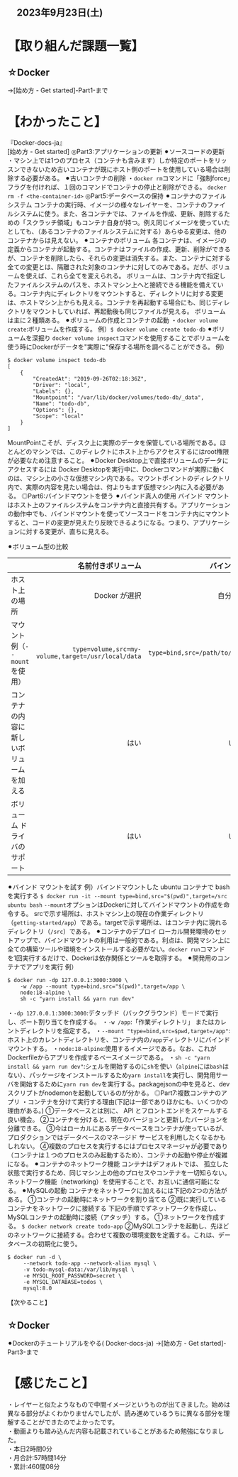 ## 　2023年9月23日(土)
# 【取り組んだ課題一覧】
## ☆Docker
→[始め方 - Get started]-Part1-まで
# 【わかったこと】
『Docker-docs-ja』<br>
[始め方 - Get started]
◎Part3:アプリケーションの更新
⚫︎ソースコードの更新
・マシン上では1つのプロセス（コンテナも含みます）しか特定のポートをリッスンできないため古いコンテナが既にホスト側のポートを使用している場合は削除する必要がある。
⚫︎古いコンテナの削除
・`docker rm`コマンドに「強制force」フラグを付ければ、１回のコマンドでコンテナの停止と削除ができる。 `docker rm -f <the-container-id>`
◎Part5:データベースの保持
⚫︎コンテナのファイルシステム
コンテナの実行時、イメージの様々なレイヤーを、コンテナのファイルシステムに使う。また、各コンテナでは、ファイルを作成、更新、削除するための「スクラッチ領域」もコンテナ自身が持つ。例え同じイメージを使っていたとしても、（あるコンテナのファイルシステムに対する）あらゆる変更は、他のコンテナからは見えない。
⚫︎コンテナのボリューム
各コンテナは、イメージの定義からコンテナが起動する。コンテナはファイルの作成、更新、削除ができるが、コンテナを削除したら、それらの変更は消失する。また、コンテナに対する全ての変更とは、隔離された対象のコンテナに対してのみである。だが、ボリュームを使えば、これら全てを変えられる。
ボリュームは、コンテナ内で指定したファイルシステムのパスを、ホストマシン上へと接続できる機能を備えている。コンテナ内にディレクトリをマウントすると、ディレクトリに対する変更は、ホストマシン上からも見える。コンテナを再起動する場合にも、同じディレクトリをマウントしていれば、再起動後も同じファイルが見える。
ボリュームは主に２種類ある。
⚫︎ボリュームの作成とコンテナの起動
・`docker volume create`:ボリュームを作成する。
例）`$ docker volume create todo-db`
⚫︎ボリュームを深掘り
`docker volume inspect`コマンドを使用することでボリュームを使う時にDockerがデータを"実際に"保存する場所を調べることができる。
例）
```
$ docker volume inspect todo-db
[
    {
        "CreatedAt": "2019-09-26T02:18:36Z",
        "Driver": "local",
        "Labels": {},
        "Mountpoint": "/var/lib/docker/volumes/todo-db/_data",
        "Name": "todo-db",
        "Options": {},
        "Scope": "local"
    }
]
```
MountPointこそが、ディスク上に実際のデータを保管している場所である。ほとんどのマシンでは、このディレクトにホスト上からアクセスするにはroot権限が必要なため注意すること。
⚫︎Docker Desktop上で直接ボリュームのデータにアクセスするには
Docker Desktopを実行中に、Dockerコマンドが実際に動くのは、マシン上の小さな仮想マシン内である。マウントポイントのディレクトリ内で、実際の内容を見たい場合は、何よりもまず仮想マシン内に入る必要がある。
◎Part6:バインドマウントを使う
⚫︎バインド真人の使用
バインド マウントはホスト上のファイルシステムをコンテナ内と直接共有する。アプリケーションの動作中でも、バインドマウントを使ってソースコードをコンテナ内にマウントすると、コードの変更が見えたり反映できるようになる。つまり、アプリケーションに対する変更が、直ちに見える。

⚫︎ボリューム型の比較

|  | 名前付きボリューム | バインド マウント |
|:-----------|------------:|:------------:|
| ホスト上の場所 | Docker が選択 | 自分で決める |
| マウント例（`--mount`を使用） | `type=volume,src=my-volume,target=/usr/local/data` | `type=bind,src=/path/to/data,target=/usr/local/data` |
| コンテナの内容に新しいボリュームを加える | はい | いいえ |
| ボリューム ドライバのサポート | はい | いいえ |

⚫︎バインド マウントを試す
例）バインドマウントした ubuntu コンテナで bash を実行する
`$ docker run -it --mount type=bind,src="$(pwd)",target=/src ubuntu bash`
`--mount`オプションはDockerに対してバインドマウントの作成を命令する。
srcで示す場所は、ホストマシン上の現在の作業ディレクトリ（`getting-started/app`）である。targetで示す場所は、はコンテナ内に現れるディレクトリ（`/src`）である。
⚫︎コンテナのデプロイ
ローカル開発環境のセットアップで、バインドマウントの利用は一般的である。利点は、開発マシン上に全ての構築ツールや環境をインストールする必要がない。`docker run`コマンドを1回実行するだけで、Dockerは依存関係とツールを取得する。
⚫︎開発用のコンテナでアプリを実行
例）
```
$ docker run -dp 127.0.0.1:3000:3000 \
    -w /app --mount type=bind,src="$(pwd)",target=/app \
    node:18-alpine \
    sh -c "yarn install && yarn run dev"
```
・`-dp 127.0.0.1:3000:3000`:デタッチド（バックグラウンド）モードで実行し、ポート割り当てを作成する。
・`-w /app`:「作業ディレクトリ」 またはカレントディレクトリを指定する。
・`--mount "type=bind,src=$pwd,target=/app"`:ホスト上のカレントディレクトリを、コンテナ内の`/app`ディレクトリにバインドマウントする。
・`node:18-alpine`:使用するイメージである。なお、これが Dockerfileからアプリを作成するベースイメージである。
・`sh -c "yarn install && yarn run dev"`:シェルを開始するのに`sh`を使い（`alpine`には`bash`はない）、パッケージをインストールするため`yarn install`を実行し、開発用サーバを開始するために`yarn run dev`を実行する。packagejsonの中を見ると、devスクリプトがnodemonを起動しているのが分かる。
◎Part7:複数コンテナのアプリ
・コンテナを分けて実行する理由(下記は一部でありほかにも、いくつかの理由がある。)
①データベースとは別に、 API とフロントエンドをスケールする良い機会。
②コンテナを分けると、現在のバージョンと更新したバージョンを分離できる。
③今はローカルにあるデータベースをコンテナが使っているが、プロダクションではデータベースのマネージド サービスを利用したくなるかもしれない。
④複数のプロセスを実行するにはプロセスマネージャが必要であり（コンテナは１つのプロセスのみ起動するため）、コンテナの起動や停止が複雑になる。
⚫︎コンテナのネットワーク機能
コンテナはデフォルトでは、 孤立した状態で実行するため、同じマシン上の他のプロセスやコンテナを一切知らない。ネットワーク機能（networking）を使用することで、お互いに通信可能になる。
⚫︎MySQLの起動
コンテナをネットワークに加えるには下記の2つの方法がある。
①コンテナの起動時にネットワークを割り当てる
②既に実行しているコンテナをネットワークに接続する
下記の手順でずネットワークを作成し、MySQLコンテナの起動時に接続（アタッチ）する。
①ネットワークを作成する。
`$ docker network create todo-app`
②MySQLコンテナを起動し、先ほどのネットワークに接続する。合わせて複数の環境変数を定義する。これは、データベースの初期化に使う。
```
$ docker run -d \
     --network todo-app --network-alias mysql \
     -v todo-mysql-data:/var/lib/mysql \
     -e MYSQL_ROOT_PASSWORD=secret \
     -e MYSQL_DATABASE=todos \
     mysql:8.0
```


【次やること】
## ☆Docker
⚫︎Dockerのチュートリアルをやる( Docker-docs-ja)
→[始め方 - Get started]-Part3-まで
# 【感じたこと】
・レイヤーと似たようなもので中間イメージというものが出てきました。始めは異なる部分がよくわかりませんでしたが、読み進めているうちに異なる部分を理解することができたのでよかったです。<br>
・動画よりも踏み込んだ内容も記載されていることがあるため勉強になりました。<br>
・本日2時間0分<br>
・月合計:57時間14分<br>
・累計:460間08分<br>
